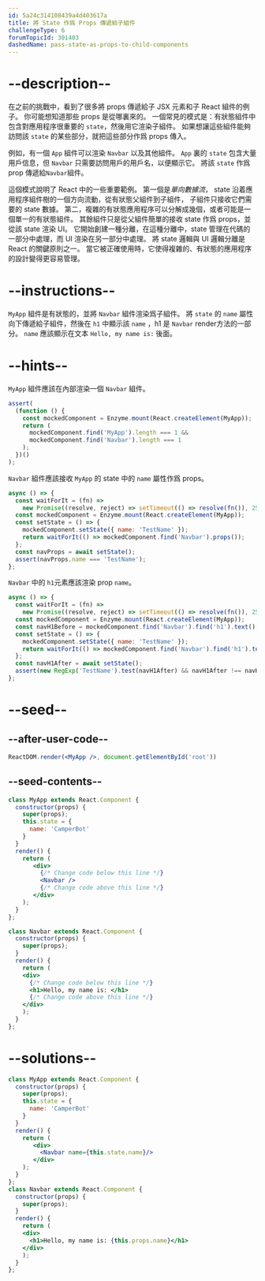 ```yaml
---
id: 5a24c314108439a4d403617a
title: 將 State 作爲 Props 傳遞給子組件
challengeType: 6
forumTopicId: 301403
dashedName: pass-state-as-props-to-child-components
---
```


# --description--

在之前的挑戰中，看到了很多將 props 傳遞給子 JSX 元素和子 React 組件的例子。 你可能想知道那些 props 是從哪裏來的。 一個常見的模式是：有狀態組件中包含對應用程序很重要的 `state`，然後用它渲染子組件。 如果想讓這些組件能夠訪問該 `state` 的某些部分，就把這些部分作爲 props 傳入。

例如，有一個 `App` 組件可以渲染 `Navbar` 以及其他組件。 `App` 裏的 `state` 包含大量用戶信息，但 `Navbar` 只需要訪問用戶的用戶名，以便顯示它。 將該 `state` 作爲 prop 傳遞給`Navbar`組件。

這個模式說明了 React 中的一些重要範例。 第一個是*單向數據流*， state 沿着應用程序組件樹的一個方向流動，從有狀態父組件到子組件， 子組件只接收它們需要的 state 數據。 第二，複雜的有狀態應用程序可以分解成幾個，或者可能是一個單一的有狀態組件。 其餘組件只是從父組件簡單的接收 state 作爲 props，並從該 state 渲染 UI。 它開始創建一種分離，在這種分離中，state 管理在代碼的一部分中處理，而 UI 渲染在另一部分中處理。 將 state 邏輯與 UI 邏輯分離是 React 的關鍵原則之一。 當它被正確使用時，它使得複雜的、有狀態的應用程序的設計變得更容易管理。

# --instructions--

`MyApp` 組件是有狀態的，並將 `Navbar` 組件渲染爲子組件。 將 `state` 的 `name` 屬性向下傳遞給子組件，然後在 `h1` 中顯示該 `name` ，h1 是 `Navbar` render方法的一部分。 `name` 應該顯示在文本 `Hello, my name is:` 後面。

# --hints--

`MyApp` 組件應該在內部渲染一個 `Navbar` 組件。

```js
assert(
  (function () {
    const mockedComponent = Enzyme.mount(React.createElement(MyApp));
    return (
      mockedComponent.find('MyApp').length === 1 &&
      mockedComponent.find('Navbar').length === 1
    );
  })()
);
```

`Navbar` 組件應該接收 `MyApp` 的 state 中的 `name` 屬性作爲 props。

```js
async () => {
  const waitForIt = (fn) =>
    new Promise((resolve, reject) => setTimeout(() => resolve(fn()), 250));
  const mockedComponent = Enzyme.mount(React.createElement(MyApp));
  const setState = () => {
    mockedComponent.setState({ name: 'TestName' });
    return waitForIt(() => mockedComponent.find('Navbar').props());
  };
  const navProps = await setState();
  assert(navProps.name === 'TestName');
};
```

`Navbar` 中的 `h1`元素應該渲染 prop `name`。

```js
async () => {
  const waitForIt = (fn) =>
    new Promise((resolve, reject) => setTimeout(() => resolve(fn()), 250));
  const mockedComponent = Enzyme.mount(React.createElement(MyApp));
  const navH1Before = mockedComponent.find('Navbar').find('h1').text();
  const setState = () => {
    mockedComponent.setState({ name: 'TestName' });
    return waitForIt(() => mockedComponent.find('Navbar').find('h1').text());
  };
  const navH1After = await setState();
  assert(new RegExp('TestName').test(navH1After) && navH1After !== navH1Before);
};
```

# --seed--

## --after-user-code--

```jsx
ReactDOM.render(<MyApp />, document.getElementById('root'))
```

## --seed-contents--

```jsx
class MyApp extends React.Component {
  constructor(props) {
    super(props);
    this.state = {
      name: 'CamperBot'
    }
  }
  render() {
    return (
       <div>
         {/* Change code below this line */}
         <Navbar />
         {/* Change code above this line */}
       </div>
    );
  }
};

class Navbar extends React.Component {
  constructor(props) {
    super(props);
  }
  render() {
    return (
    <div>
      {/* Change code below this line */}
      <h1>Hello, my name is: </h1>
      {/* Change code above this line */}
    </div>
    );
  }
};
```

# --solutions--

```jsx
class MyApp extends React.Component {
  constructor(props) {
    super(props);
    this.state = {
      name: 'CamperBot'
    }
  }
  render() {
    return (
       <div>
         <Navbar name={this.state.name}/>
       </div>
    );
  }
};
class Navbar extends React.Component {
  constructor(props) {
    super(props);
  }
  render() {
    return (
    <div>
      <h1>Hello, my name is: {this.props.name}</h1>
    </div>
    );
  }
};
```
